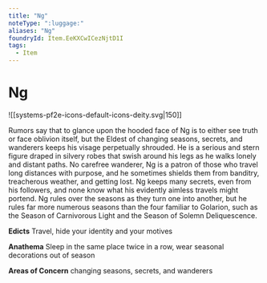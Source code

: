 ```yaml
---
title: "Ng"
noteType: ":luggage:"
aliases: "Ng"
foundryId: Item.EeKXCwICezNjtD1I
tags:
  - Item
---
```


# Ng
![[systems-pf2e-icons-default-icons-deity.svg|150]]

Rumors say that to glance upon the hooded face of Ng is to either see truth or face oblivion itself, but the Eldest of changing seasons, secrets, and wanderers keeps his visage perpetually shrouded. He is a serious and stern figure draped in silvery robes that swish around his legs as he walks lonely and distant paths. No carefree wanderer, Ng is a patron of those who travel long distances with purpose, and he sometimes shields them from banditry, treacherous weather, and getting lost. Ng keeps many secrets, even from his followers, and none know what his evidently aimless travels might portend. Ng rules over the seasons as they turn one into another, but he rules far more numerous seasons than the four familiar to Golarion, such as the Season of Carnivorous Light and the Season of Solemn Deliquescence.

**Edicts** Travel, hide your identity and your motives

**Anathema** Sleep in the same place twice in a row, wear seasonal decorations out of season

**Areas of Concern** changing seasons, secrets, and wanderers
